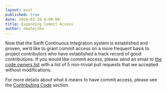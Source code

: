 ```yaml
---
layout: post
published: true
date: 2016-02-29 8:00:00
title: Expanding Commit Access
author: ematejska
---
```


Now that the Swift Continuous Integration system is established and proven, we’d like to grant commit access on a more frequent basis to project contributors who have established a track record of good contributions.  If you would like commit access, please send an email to [the code owners list](mailto:code-owners@swift.org) with a list of 5 non-trivial pull requests that we accepted without modifications.

For more details about what it means to have commit access, please see the [Contributing Code](/contributing/#contributing-code) section.